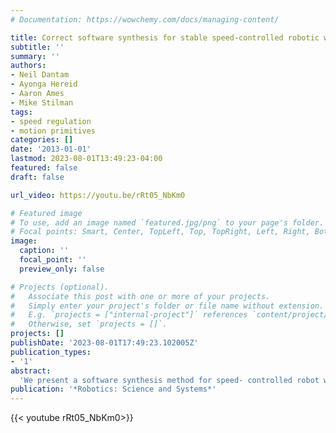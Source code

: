 ```yaml
---
# Documentation: https://wowchemy.com/docs/managing-content/

title: Correct software synthesis for stable speed-controlled robotic walking
subtitle: ''
summary: ''
authors:
- Neil Dantam
- Ayonga Hereid
- Aaron Ames
- Mike Stilman
tags: 
- speed regulation
- motion primitives
categories: []
date: '2013-01-01'
lastmod: 2023-08-01T13:49:23-04:00
featured: false
draft: false

url_video: https://youtu.be/rRt05_NbKm0

# Featured image
# To use, add an image named `featured.jpg/png` to your page's folder.
# Focal points: Smart, Center, TopLeft, Top, TopRight, Left, Right, BottomLeft, Bottom, BottomRight.
image:
  caption: ''
  focal_point: ''
  preview_only: false

# Projects (optional).
#   Associate this post with one or more of your projects.
#   Simply enter your project's folder or file name without extension.
#   E.g. `projects = ["internal-project"]` references `content/project/deep-learning/index.md`.
#   Otherwise, set `projects = []`.
projects: []
publishDate: '2023-08-01T17:49:23.102005Z'
publication_types:
- '1'
abstract: 
  'We present a software synthesis method for speed- controlled robot walking based on supervisory control of a context-free Motion Grammar. First, we use Human-Inspired control to identify parameters for fixed speed walking and for transitions between fixed speeds, guaranteeing dynamic stability. Next, we build a Motion Grammar representing the discrete-time control for this set of speeds. Then, we synthesize C code from this grammar and generate supervisors1 online to achieve desired walking speeds, guaranteeing correctness of discrete computation. Finally, we demonstrate this approach on the Aldebaran NAO, showing stable walking transitions with dynamically selected speeds.'
publication: '*Robotics: Science and Systems*'
---
```


{{< youtube rRt05_NbKm0>}}